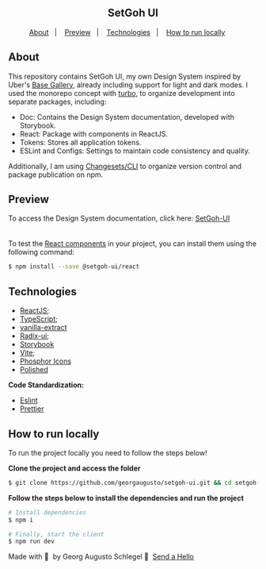 <h2 align="center">
  SetGoh UI
</h2>

<p align="center">
  <a href="#About">About</a>&nbsp;&nbsp;&nbsp;|&nbsp;&nbsp;&nbsp;
  <a href="#Preview">Preview</a>&nbsp;&nbsp;&nbsp;|&nbsp;&nbsp;&nbsp;
  <a href="#Technologies">Technologies</a>&nbsp;&nbsp;&nbsp;|&nbsp;&nbsp;&nbsp;
  <a href="#How-to-run-locally">How to run locally</a>&nbsp;&nbsp;&nbsp;&nbsp;&nbsp;&nbsp;
</p>

## About
This repository contains SetGoh UI, my own Design System inspired by Uber's [Base Gallery](https://www.figma.com/community/file/805195278314519508), already including support for light and dark modes. I used the monorepo concept with [turbo](https://turbo.build/), to organize development into separate packages, including:

- Doc: Contains the Design System documentation, developed with Storybook.
- React: Package with components in ReactJS.
- Tokens: Stores all application tokens.
- ESLint and Configs: Settings to maintain code consistency and quality.

Additionally, I am using [Changesets/CLI](https://github.com/changesets/changesets/tree/main) to organize version control and package publication on npm.

## Preview
To access the Design System documentation, click here: [SetGoh-UI](https://georgaugusto.github.io/setgoh-ui)
</br>
</br>
</br>
To test the [React components](https://www.npmjs.com/package/@setgoh-ui/react) in your project, you can install them using the following command:
```bash
$ npm install --save @setgoh-ui/react
```

## Technologies

- [ReactJS](https://nextjs.org/);
- [TypeScript](https://www.typescriptlang.org/);
- [vanilla-extract](https://vanilla-extract.style/)
- [Radix-ui](https://vitejs.dev/);
- [Storybook](https://storybook.js.org/)
- [Vite](https://www.radix-ui.com/);
- [Phosphor Icons](https://phosphoricons.com/)
- [Polished](https://polished.js.org/)

**Code Standardization:**
- [Eslint](https://eslint.org/)
- [Prettier](https://prettier.io/)


## How to run locally

To run the project locally you need to follow the steps below!

**Clone the project and access the folder**


```bash
$ git clone https://github.com/georgaugusto/setgoh-ui.git && cd setgoh-ui
```

**Follow the steps below to install the dependencies and run the project**

```bash
# Install dependencies
$ npm i

# Finally, start the client
$ npm run dev
```

Made with 💜 &nbsp;by Georg Augusto Schlegel 👋 &nbsp;[Send a Hello](https://www.linkedin.com/in/georgaugusto/)

